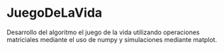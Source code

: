 # JuegoDeLaVida
Desarrollo del algoritmo el juego de la vida utilizando operaciones matriciales mediante el uso de numpy y simulaciones mediante matplot.
